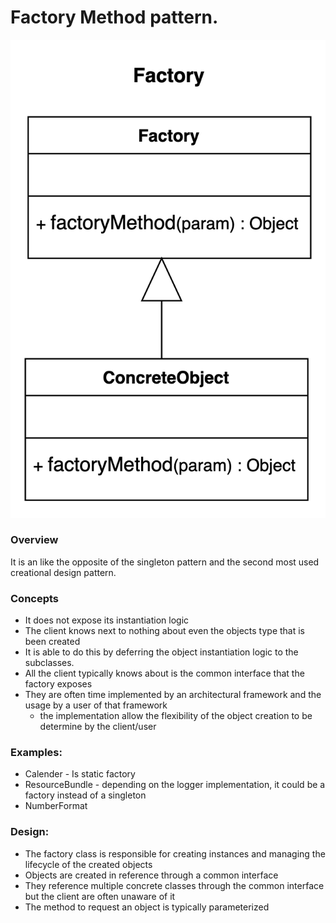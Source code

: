 # Factory Method pattern.
![Interface Design Pattern Screenshot](../../../../../images/factory-pattern.png)

### Overview
It is an like the opposite of the singleton pattern and the second most used creational design pattern.

### Concepts
- It does not expose its instantiation logic
- The client knows next to nothing about even the objects type that is been created
- It is able to do this by deferring the object instantiation logic to the subclasses.
- All the client typically knows about is the common interface that the factory exposes
- They are often time implemented by an architectural framework and the usage by a user of that framework
  - the implementation allow the flexibility of the object creation to be determine by the client/user


### Examples:
- Calender - Is static factory
- ResourceBundle  - depending on the logger implementation, it could be a factory instead of a singleton
- NumberFormat

### Design:
- The factory class is responsible for creating instances and managing the lifecycle of the created objects
- Objects are created in reference through a common interface
- They reference multiple concrete classes through the common interface but the client are often unaware of it
- The method to request an object is typically parameterized